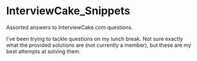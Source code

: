 # InterviewCake_Snippets

Assorted answers to InterviewCake.com questions.

I've been trying to tackle questions on my lunch break. 
Not sure exactly what the provided solutions are (not currently a member), but these are my best attempts at solving them.